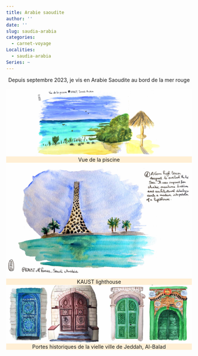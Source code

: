 ```yaml
---
title: Arabie saoudite
author: ''
date: ''
slug: saudia-arabia
categories:
  - carnet-voyage
Localities: 
  - saudia-arabia
Series: ~
---
```

<center>  
Depuis septembre 2023, je vis en Arabie Saoudite au bord de la mer rouge 

<br>
<br>
<div class="container-fluid p-6 mx-auto grid grid-cols-1 md:grid-cols-2 lg:grid-cols-2 gap-8">
  <div class='row justify-content-center'>
    <div class="carnet_2p_card">
      <div class="featured_img">
        <img src="2023-05-27_KAUST-piscine.jpg" alt="KAUST lighthouse"/></div>
      <div class="featured_txt" style="background-color: papayawhip">Vue de la piscine</div>
    </div>
    <div class="carnet_card">
      <div class="featured_img">
        <img src="Kaust_ligthhouse_page.jpg" alt="KAUST lighthouse"/></div>
      <div class="featured_txt" style="background-color: papayawhip">KAUST lighthouse</div>
    </div>
        <div class="carnet_2p_card">
      <div class="featured_img">
        <img src="Double_page_porte_jeddah.jpg" alt="Historical doors of Al-Balad Jeddah"/></div>
      <div class="featured_txt" style="background-color: papayawhip">Portes historiques de la vielle ville de Jeddah, Al-Balad </div>
    </div>
  </div>
</div>
</center>